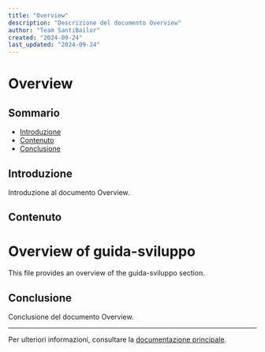 ```yaml
---
title: "Overview"
description: "Descrizione del documento Overview"
author: "Team SantiBailor"
created: "2024-09-24"
last_updated: "2024-09-24"
---
```


# Overview

## Sommario
- [Introduzione](#introduzione)
- [Contenuto](#contenuto)
- [Conclusione](#conclusione)

## Introduzione
Introduzione al documento Overview.

## Contenuto
# Overview of guida-sviluppo
This file provides an overview of the guida-sviluppo section.

## Conclusione
Conclusione del documento Overview.

---
Per ulteriori informazioni, consultare la [documentazione principale](../README.md).
